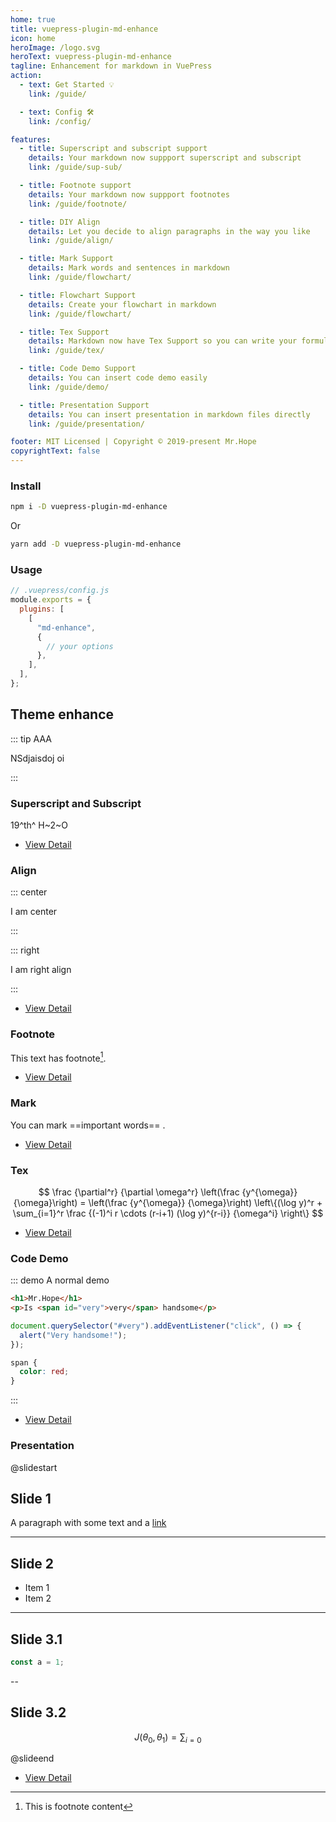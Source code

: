 ```yaml
---
home: true
title: vuepress-plugin-md-enhance
icon: home
heroImage: /logo.svg
heroText: vuepress-plugin-md-enhance
tagline: Enhancement for markdown in VuePress
action:
  - text: Get Started 💡
    link: /guide/

  - text: Config 🛠
    link: /config/

features:
  - title: Superscript and subscript support
    details: Your markdown now suppport superscript and subscript
    link: /guide/sup-sub/

  - title: Footnote support
    details: Your markdown now suppport footnotes
    link: /guide/footnote/

  - title: DIY Align
    details: Let you decide to align paragraphs in the way you like
    link: /guide/align/

  - title: Mark Support
    details: Mark words and sentences in markdown
    link: /guide/flowchart/

  - title: Flowchart Support
    details: Create your flowchart in markdown
    link: /guide/flowchart/

  - title: Tex Support
    details: Markdown now have Tex Support so you can write your formula
    link: /guide/tex/

  - title: Code Demo Support
    details: You can insert code demo easily
    link: /guide/demo/

  - title: Presentation Support
    details: You can insert presentation in markdown files directly
    link: /guide/presentation/

footer: MIT Licensed | Copyright © 2019-present Mr.Hope
copyrightText: false
---
```


### Install

```bash
npm i -D vuepress-plugin-md-enhance
```

Or

```bash
yarn add -D vuepress-plugin-md-enhance
```

### Usage

```js
// .vuepress/config.js
module.exports = {
  plugins: [
    [
      "md-enhance",
      {
        // your options
      },
    ],
  ],
};
```

## Theme enhance

::: tip AAA

NSdjaisdoj oi

:::

### Superscript and Subscript

19^th^ H~2~O

- [View Detail](../markdown/sup-sub.md)

### Align

::: center

I am center

:::

::: right

I am right align

:::

- [View Detail](../markdown/align.md)

### Footnote

This text has footnote[^first].

[^first]: This is footnote content

- [View Detail](../markdown/footnote.md)

### Mark

You can mark ==important words== .

- [View Detail](../markdown/mark.md)

### Tex

$$
\frac {\partial^r} {\partial \omega^r} \left(\frac {y^{\omega}} {\omega}\right)
= \left(\frac {y^{\omega}} {\omega}\right) \left\{(\log y)^r + \sum_{i=1}^r \frac {(-1)^i r \cdots (r-i+1) (\log y)^{r-i}} {\omega^i} \right\}
$$

- [View Detail](../markdown/tex.md)

### Code Demo

::: demo A normal demo

```html
<h1>Mr.Hope</h1>
<p>Is <span id="very">very</span> handsome</p>
```

```js
document.querySelector("#very").addEventListener("click", () => {
  alert("Very handsome!");
});
```

```css
span {
  color: red;
}
```

:::

- [View Detail](../markdown/demo.md)

### Presentation

@slidestart

## Slide 1

A paragraph with some text and a [link](https://mrhope.site)

---

## Slide 2

- Item 1
- Item 2

---

## Slide 3.1

```js
const a = 1;
```

--

## Slide 3.2

$$
J(\theta_0,\theta_1) = \sum_{i=0}
$$

@slideend

- [View Detail](../markdown/presentation.md)
